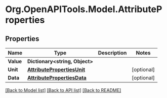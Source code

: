 # Org.OpenAPITools.Model.AttributeProperties
## Properties

Name | Type | Description | Notes
------------ | ------------- | ------------- | -------------
**Value** | **Dictionary&lt;string, Object&gt;** |  | 
**Unit** | [**AttributePropertiesUnit**](AttributePropertiesUnit.md) |  | [optional] 
**Data** | [**AttributePropertiesData**](AttributePropertiesData.md) |  | [optional] 

[[Back to Model list]](../README.md#documentation-for-models) [[Back to API list]](../README.md#documentation-for-api-endpoints) [[Back to README]](../README.md)

